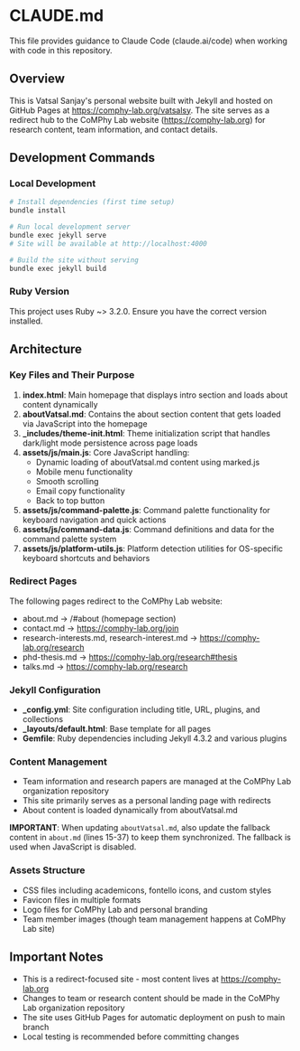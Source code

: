 # CLAUDE.md

This file provides guidance to Claude Code (claude.ai/code) when working with code in this repository.

## Overview

This is Vatsal Sanjay's personal website built with Jekyll and hosted on GitHub Pages at https://comphy-lab.org/vatsalsy. The site serves as a redirect hub to the CoMPhy Lab website (https://comphy-lab.org) for research content, team information, and contact details.

## Development Commands

### Local Development
```bash
# Install dependencies (first time setup)
bundle install

# Run local development server
bundle exec jekyll serve
# Site will be available at http://localhost:4000

# Build the site without serving
bundle exec jekyll build
```

### Ruby Version
This project uses Ruby ~> 3.2.0. Ensure you have the correct version installed.

## Architecture

### Key Files and Their Purpose

1. **index.html**: Main homepage that displays intro section and loads about content dynamically
2. **aboutVatsal.md**: Contains the about section content that gets loaded via JavaScript into the homepage
3. **_includes/theme-init.html**: Theme initialization script that handles dark/light mode persistence across page loads
4. **assets/js/main.js**: Core JavaScript handling:
   - Dynamic loading of aboutVatsal.md content using marked.js
   - Mobile menu functionality
   - Smooth scrolling
   - Email copy functionality
   - Back to top button
5. **assets/js/command-palette.js**: Command palette functionality for keyboard navigation and quick actions
6. **assets/js/command-data.js**: Command definitions and data for the command palette system
7. **assets/js/platform-utils.js**: Platform detection utilities for OS-specific keyboard shortcuts and behaviors

### Redirect Pages

The following pages redirect to the CoMPhy Lab website:
- about.md → /#about (homepage section)
- contact.md → https://comphy-lab.org/join
- research-interests.md, research-interest.md → https://comphy-lab.org/research
- phd-thesis.md → https://comphy-lab.org/research#thesis
- talks.md → https://comphy-lab.org/research

### Jekyll Configuration

- **_config.yml**: Site configuration including title, URL, plugins, and collections
- **_layouts/default.html**: Base template for all pages
- **Gemfile**: Ruby dependencies including Jekyll 4.3.2 and various plugins

### Content Management

- Team information and research papers are managed at the CoMPhy Lab organization repository
- This site primarily serves as a personal landing page with redirects
- About content is loaded dynamically from aboutVatsal.md

**IMPORTANT**: When updating `aboutVatsal.md`, also update the fallback content in `about.md` (lines 15-37) to keep them synchronized. The fallback is used when JavaScript is disabled.

### Assets Structure

- CSS files including academicons, fontello icons, and custom styles
- Favicon files in multiple formats
- Logo files for CoMPhy Lab and personal branding
- Team member images (though team management happens at CoMPhy Lab site)

## Important Notes

- This is a redirect-focused site - most content lives at https://comphy-lab.org
- Changes to team or research content should be made in the CoMPhy Lab organization repository
- The site uses GitHub Pages for automatic deployment on push to main branch
- Local testing is recommended before committing changes